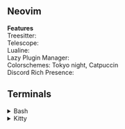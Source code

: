 ## Neovim
<b>Features</b>  
Treesitter:  
Telescope:  
Lualine:  
Lazy Plugin Manager:  
Colorschemes: Tokyo night, Catpuccin  
Discord Rich Presence:  



## Terminals
<details>
<summary>Bash</summary>
<br>
This is how you dropdown.
</details>  

<details>
<summary>Kitty</summary>
<br>
This is how you dropdown.
</details>
